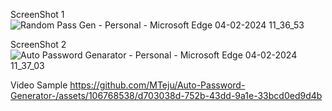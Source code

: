 ScreenShot 1
![Random Pass Gen - Personal - Microsoft​ Edge 04-02-2024 11_36_53](https://github.com/MTeju/Auto-Password-Generator-/assets/106768538/4e0c972a-113b-4348-a1de-b17deb50b71d)

ScreenShot 2
![Auto Password Genarator - Personal - Microsoft​ Edge 04-02-2024 11_37_03](https://github.com/MTeju/Auto-Password-Generator-/assets/106768538/59ee40da-e536-4298-9df0-bb09400f3983)

Video Sample
https://github.com/MTeju/Auto-Password-Generator-/assets/106768538/d703038d-752b-43dd-9a1e-33bcd0ed9d4b

